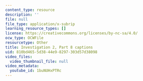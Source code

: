 ```yaml
---
content_type: resource
description: ''
file: null
file_type: application/x-subrip
learning_resource_types: []
license: https://creativecommons.org/licenses/by-nc-sa/4.0/
ocw_type: OCWFile
resourcetype: Other
title: Investigation 2, Part 8 captions
uid: 810bd465-5d38-44e9-8297-303d57d38098
video_files:
  video_thumbnail_file: null
video_metadata:
  youtube_id: 1buNUHxPTRc
---
```

